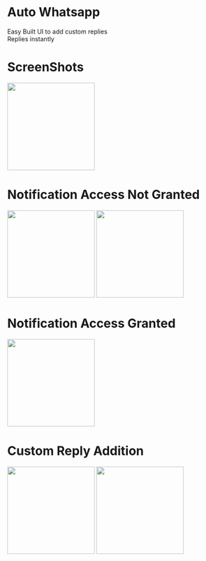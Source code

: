# Auto Whatsapp

Easy Built UI to add custom replies <br>
Replies instantly 

# ScreenShots
<img src="https://github.com/yashas-hm/AutoWhatsapp/blob/main/images/6.jpg" width="200"/>

# Notification Access Not Granted
<img src="https://github.com/yashas-hm/AutoWhatsapp/blob/main/images/1.jpg" width="200"/>
<img src="https://github.com/yashas-hm/AutoWhatsapp/blob/main/images/2.jpg" width="200"/>

# Notification Access Granted
<img src="https://github.com/yashas-hm/AutoWhatsapp/blob/main/images/3.jpg" width="200"/>

# Custom Reply Addition
<img src="https://github.com/yashas-hm/AutoWhatsapp/blob/main/images/4.jpg" width="200"/>
<img src="https://github.com/yashas-hm/AutoWhatsapp/blob/main/images/5.jpg" width="200"/>
